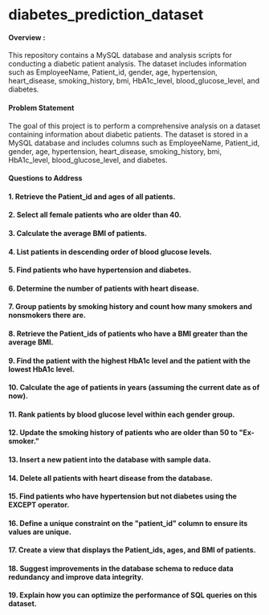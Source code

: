 # diabetes_prediction_dataset
#### Overview :
This repository contains a MySQL database and analysis scripts for conducting a diabetic patient analysis. The dataset includes information such as EmployeeName, Patient_id, gender, age, hypertension, heart_disease, smoking_history, bmi, HbA1c_level, blood_glucose_level, and diabetes.

#### Problem Statement
The goal of this project is to perform a comprehensive analysis on a dataset containing information about diabetic patients. The dataset is stored in a MySQL database and includes columns such as EmployeeName, Patient_id, gender, age, hypertension, heart_disease, smoking_history, bmi, HbA1c_level, blood_glucose_level, and diabetes.

#### Questions to Address
#### 1. Retrieve the Patient_id and ages of all patients.
#### 2. Select all female patients who are older than 40.
#### 3. Calculate the average BMI of patients.
#### 4. List patients in descending order of blood glucose levels.
#### 5. Find patients who have hypertension and diabetes.
#### 6. Determine the number of patients with heart disease.
#### 7. Group patients by smoking history and count how many smokers and nonsmokers there are.
#### 8. Retrieve the Patient_ids of patients who have a BMI greater than the average BMI.
#### 9. Find the patient with the highest HbA1c level and the patient with the lowest HbA1c level.
#### 10. Calculate the age of patients in years (assuming the current date as of now).
#### 11. Rank patients by blood glucose level within each gender group.
#### 12. Update the smoking history of patients who are older than 50 to "Ex-smoker."
#### 13. Insert a new patient into the database with sample data.
#### 14. Delete all patients with heart disease from the database.
#### 15. Find patients who have hypertension but not diabetes using the EXCEPT operator.
#### 16. Define a unique constraint on the "patient_id" column to ensure its values are unique.
#### 17. Create a view that displays the Patient_ids, ages, and BMI of patients.
#### 18. Suggest improvements in the database schema to reduce data redundancy and improve data integrity.
#### 19. Explain how you can optimize the performance of SQL queries on this dataset.
